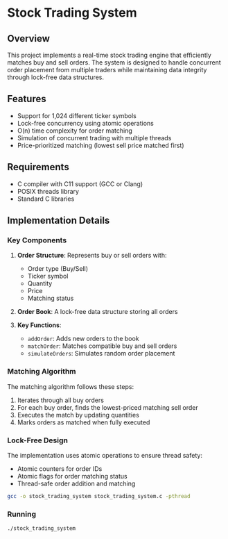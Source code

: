 # Stock Trading System

## Overview

This project implements a real-time stock trading engine that efficiently matches buy and sell orders. The system is designed to handle concurrent order placement from multiple traders while maintaining data integrity through lock-free data structures.

## Features

- Support for 1,024 different ticker symbols
- Lock-free concurrency using atomic operations
- O(n) time complexity for order matching
- Simulation of concurrent trading with multiple threads
- Price-prioritized matching (lowest sell price matched first)

## Requirements

- C compiler with C11 support (GCC or Clang)
- POSIX threads library
- Standard C libraries

## Implementation Details

### Key Components

1. **Order Structure**: Represents buy or sell orders with:
   - Order type (Buy/Sell)
   - Ticker symbol
   - Quantity
   - Price
   - Matching status

2. **Order Book**: A lock-free data structure storing all orders

3. **Key Functions**:
   - `addOrder`: Adds new orders to the book
   - `matchOrder`: Matches compatible buy and sell orders
   - `simulateOrders`: Simulates random order placement

### Matching Algorithm

The matching algorithm follows these steps:
1. Iterates through all buy orders
2. For each buy order, finds the lowest-priced matching sell order
3. Executes the match by updating quantities
4. Marks orders as matched when fully executed

### Lock-Free Design

The implementation uses atomic operations to ensure thread safety:
- Atomic counters for order IDs
- Atomic flags for order matching status
- Thread-safe order addition and matching



```bash
gcc -o stock_trading_system stock_trading_system.c -pthread
```

### Running

```bash
./stock_trading_system